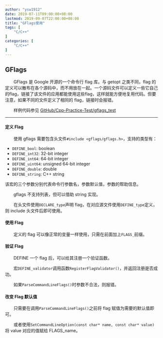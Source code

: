 ```yaml
---
author: "ysw1912"
date: 2019-07-11T09:00:00+08:00
lastmod: 2019-09-07T22:00:00+08:00
title: "GFlags使用"
tags: [
    "C/C++"
]
categories: [
    "C/C++"
]
---
```


## GFlags

&emsp;&emsp;GFlags 是 Google 开源的一个命令行 flag 库。与 getopt 之类不同，flag 的定义可以散布在各个源码中，而不用放在一起。一个源码文件可以定义一些它自己的flag，链接了该文件的应用都能使用这些flag，这样就能方便地复用代码。但要注意，如果不同的文件定义了相同的 flag，链接时会报错。

&emsp;&emsp;样例代码参见 [GitHub/Cpp-Practice-Test/gflags_test](https://github.com/ysw1912/Cpp-Practice-Test/tree/master/gflags_test)

-----

#### 定义 Flag

&emsp;&emsp;使用 gflags 需要包含头文件`#include <gflags/gflags.h>`，支持的类型有：

- `DEFINE_bool`: boolean
- `DEFINE_int32`: 32-bit integer
- `DEFINE_int64`: 64-bit integer
- `DEFINE_uint64`: unsigned 64-bit integer
- `DEFINE_double`: double
- `DEFINE_string`: C++ string

该宏的三个参数分别代表命令行参数名，参数默认值，参数的帮助信息。

&emsp;&emsp;gflags 不支持列表，但可以借助 string 实现。

&emsp;&emsp;在头文件使用`DECLARE_type`声明 flag，在对应源文件使用`DEFINE_type`定义，则 include 头文件后即可使用。

#### 使用 Flag

&emsp;&emsp;定义的 flag 可以像正常的变量一样使用，只需在前面加上`FLAGS_`前缀。

#### 验证 Flag

&emsp;&emsp;DEFINE 一个 flag 后，可以给其注册一个验证函数。

&emsp;&emsp;宏`DEFINE_validator`调用函数`RegisterFlagValidator()`，并返回注册是否成功。

&emsp;&emsp;如果`ParseCommandLineFlags()`时参数不合法，则报错。

#### 改变 Flag 默认值

&emsp;&emsp;只需要在调用`ParseCommandLineFlags()`之前将 flag 赋值为需要的默认值即可。

&emsp;&emsp;或者使用`SetCommandLineOption(const char* name, const char* value)`将 value 对应的值赋给 FLAGS_name。

